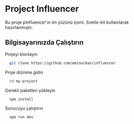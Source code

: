 
# Project Influencer

Bu proje pInfluencer'ın ön yüzünü içerir. Svelte-kit kullanılarak hazırlanmıştır.



## Bilgisayarınızda Çalıştırın

Projeyi klonlayın

```bash
  git clone https://github.com/eminuckan/influencer
```

Proje dizinine gidin

```bash
  cd my-project
```

Gerekli paketleri yükleyin

```bash
  npm install
```

Sunucuyu çalıştırın

```bash
  npm run dev
```

  